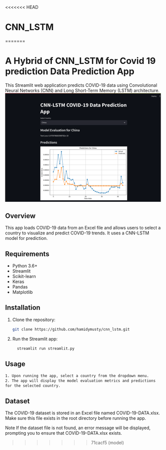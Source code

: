 <<<<<<< HEAD
# CNN_LSTM
=======
# A Hybrid of CNN_LSTM for Covid 19 prediction Data Prediction App

This Streamlit web application predicts COVID-19 data using Convolutional Neural Networks (CNN) and Long Short-Term Memory (LSTM) architecture.
![App Preview](streamlit.png)
## Overview

This app loads COVID-19 data from an Excel file and allows users to select a country to visualize and predict COVID-19 trends. It uses a CNN-LSTM model for prediction.

## Requirements

- Python 3.6+
- Streamlit
- Scikit-learn
- Keras
- Pandas
- Matplotlib

## Installation

1. Clone the repository:

   ```bash
   git clone https://github.com/hamidymusty/cnn_lstm.git
   ```

2. Run the Streamlit app:
    ```bash
      streamlit run streamlit.py
     ```

## Usage

    1. Upon running the app, select a country from the dropdown menu.
    2. The app will display the model evaluation metrics and predictions for the selected country.


## Dataset

The COVID-19 dataset is stored in an Excel file named COVID-19-DATA.xlsx. Make sure this file exists in the root directory before running the app.

Note
If the dataset file is not found, an error message will be displayed, prompting you to ensure that COVID-19-DATA.xlsx exists.
>>>>>>> 71cacf5 (model)
